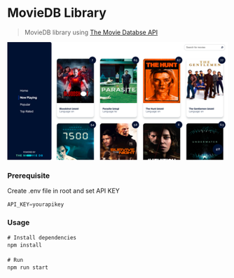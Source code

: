 # MovieDB Library
> MovieDB library using [The Movie Databse API](https://developers.themoviedb.org/3/getting-started/introduction)

![Screenshot](screenshot.png)

### Prerequisite
Create .env file in root and set API KEY
```javascript
API_KEY=yourapikey
```
### Usage

```javascript
# Install dependencies 
npm install

# Run
npm run start
```